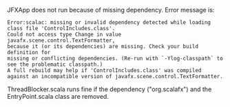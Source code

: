 JFXApp does not run because of missing dependency. Error message is:

```
Error:scalac: missing or invalid dependency detected while loading class file 'ControlIncludes.class'.
Could not access type Change in value javafx.scene.control.TextFormatter,
because it (or its dependencies) are missing. Check your build definition for
missing or conflicting dependencies. (Re-run with `-Ylog-classpath` to see the problematic classpath.)
A full rebuild may help if 'ControlIncludes.class' was compiled against an incompatible version of javafx.scene.control.TextFormatter.
```

ThreadBlocker.scala runs fine if the dependency ("org.scalafx") and the EntryPoint.scala class are removed. 